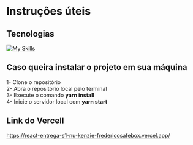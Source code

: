 # Instruções úteis

## Tecnologias
[![My Skills](https://skills.thijs.gg/icons?i=html,css,js,figma,git,react)](https://skills.thijs.gg)

## Caso queira instalar o projeto em sua máquina
1- Clone o repositório<br/>
2- Abra o repositório local pelo terminal<br/>
3- Execute o comando <b>yarn install</b><br/>
4- Inicie o servidor local com <b>yarn start</b><br/>

## Link do Vercell
https://react-entrega-s1-nu-kenzie-fredericosafebox.vercel.app/
